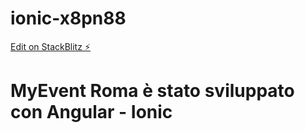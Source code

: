# ionic-x8pn88

[Edit on StackBlitz ⚡️](https://stackblitz.com/edit/ionic-x8pn88)

# MyEvent Roma è stato sviluppato con Angular - Ionic